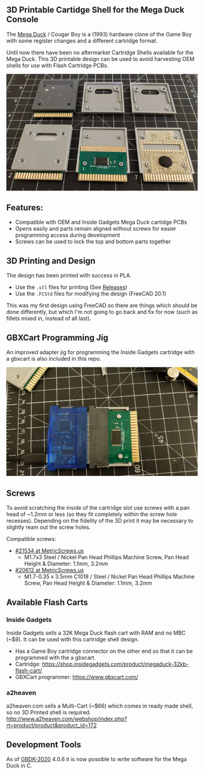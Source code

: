 ## 3D Printable Cartidge Shell for the Mega Duck Console

The [Mega Duck](https://en.wikipedia.org/wiki/Mega_Duck) / Cougar Boy is a (1993) hardware clone of the Game Boy with some register changes and a different cartridge format.

Until now there have been no aftermarket Cartridge Shells available for the Mega Duck. This 3D printable design can be used to avoid harvesting OEM shells for use with Flash Cartridge PCBs.

![Picture of Several 3D Printed Mega Duck Cart Shells with OEM and Inside Gadgets Circuit Boards installed](Info/MegaDuck_CartShell_Multi.jpg)


## Features:
- Compatible with OEM and Inside Gadgets Mega Duck cartidge PCBs
- Opens easily and parts remain aligned without screws for easier programming access during development
- Screws can be used to lock the top and bottom parts together


## 3D Printing and Design
The design has been printed with success in PLA.

- Use the `.stl` files for printing (See [Releases](https://github.com/bbbbbr/megaduck_cartridge_shell/releases))
- Use the `.FCStd` files for modifying the design (FreeCAD 20.1)

This was my first design using FreeCAD so there are things which should be done differently, but which I'm not going to go back and fix for now (such as fillets mixed in, instead of all last).


## GBXCart Programming Jig
An improved adapter jig for programming the Inside Gadgets cartridge with a gbxcart is also included in this repo.

![Picture of Inside Gadgets Mega Duck cartridge PCB plugged into a gbxcart using the 3D printed adapter jig](Info/MegaDuck_gbxcart_adapter.jpg)


## Screws
To avoid scratching the inside of the cartridge slot use screws with a pan head of ~1.2mm or less (so they fit completely within the screw hole recesses). 
Depending on the fidelity of the 3D print it may be necessary to slightly ream out the screw holes.

Compatible screws:
- [#21534 at MetricScrews.us](https://www.metricscrews.us/index.php?main_page=product_info&cPath=98_298_300&products_id=1248)
  - M1.7x3 Steel / Nickel Pan Head Phillips Machine Screw, Pan Head Height & Diameter: 1.1mm, 3.2mm
- [#20612 at MetricScrews.us](https://www.metricscrews.us/index.php?main_page=product_info&cPath=98_298_300&products_id=506)
  - M1.7-0.35 x 3.5mm C1018 / Steel / Nickel Pan Head Phillips Machine Screw, Pan Head Height & Diameter: 1.1mm, 3.2mm
  

## Available Flash Carts

### Inside Gadgets
Inside Gadgets sells a 32K Mega Duck flash cart with RAM and no MBC (~$9). It can be used with this cartridge shell design.
- Has a Game Boy cartridge connector on the other end so that it can be programmed with the a gbxcart.
- Cartridge: https://shop.insidegadgets.com/product/megaduck-32kb-flash-cart/
- GBXCart programmer: https://www.gbxcart.com/


### a2heaven
a2heaven.com sells a Multi-Cart (~$66) which comes in ready made shell, so no 3D Printed shell is required.
http://www.a2heaven.com/webshop/index.php?rt=product/product&product_id=172


## Development Tools
As of [GBDK-2020](https://github.com/gbdk-2020/gbdk-2020) 4.0.6 it is now possible to write software for the Mega Duck in C. 

